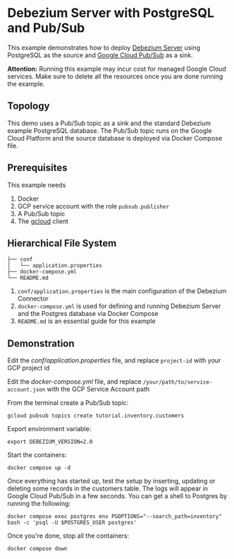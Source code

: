 # Debezium Server with PostgreSQL and Pub/Sub

This example demonstrates how to deploy [Debezium Server](https://debezium.io/documentation/reference/stable/operations/debezium-server.html) using PostgreSQL as the source and [Google Cloud Pub/Sub](https://cloud.google.com/pubsub/docs) as a sink.

**Attention:** Running this example may incur cost for managed Google Cloud services. Make sure to delete all the resources once you are done running the example.

## Topology

This demo uses a Pub/Sub topic as a sink and the standard Debezium example PostgreSQL database. The Pub/Sub topic runs on the Google Cloud Platform and the source database is deployed via Docker Compose file.

## Prerequisites

This example needs

1. Docker
2. GCP service account with the role `pubsub.publisher`
3. A Pub/Sub topic
4. The [gcloud](https://cloud.google.com/sdk/gcloud) client

## Hierarchical File System

```
├── conf
│   └── application.properties
├── docker-compose.yml
└── README.md
```

1. `conf/application.properties` is the main configuration of the Debezium Connector
2. `docker-compose.yml` is used for defining and running Debezium Server and the Postgres database via Docker Compose
3. `README.md` is an essential guide for this example

## Demonstration

Edit the _conf/application.properties_ file, and replace `project-id` with your GCP project id

Edit the _docker-compose.yml_ file, and replace `/your/path/to/service-account.json` with the GCP Service Account path

From the terminal create a Pub/Sub topic:

```shell
gcloud pubsub topics create tutorial.inventory.customers
```

Export environment variable:

```shell
export DEBEZIUM_VERSION=2.0
```

Start the containers:

```shell
docker compose up -d
```

Once everything has started up, test the setup by inserting, updating or deleting some records in the customers table. The logs will appear in Google Cloud Pub/Sub in a few seconds. You can get a shell to Postgres by running the following:

```shell
docker compose exec postgres env PGOPTIONS="--search_path=inventory" bash -c 'psql -U $POSTGRES_USER postgres'
```

Once you're done, stop all the containers:

```shell
docker compose down
```

